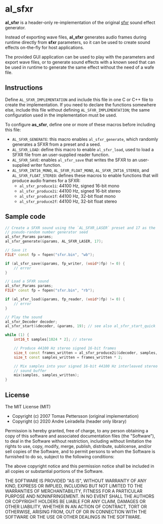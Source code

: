 # al_sfxr

**al_sfxr** is a header-only re-implementation of the original
[sfxr](https://www.drpetter.se/project_sfxr.html) sound effect generator.

Instead of exporting wave files, **al_sfxr** generates audio frames during
runtime directly from **sfxr** parameters, so it can be used to create sound
effects on-the-fly for host applications.

The provided GUI application can be used to play with the parameters and
export wave files, or to generate sound effects with a known seed that can be
used in runtime to generate the same effect without the need of a wafe file.

## Instructions

Define `AL_SFXR_IMPLEMENTATION` and include this file in one C or C++ file to
create the implementation. If you need to declare the functions somewhere
else, include this file without defining `AL_SFXR_IMPLEMENTATION`; the same
configuration used in the implementation must be used.

To configure **as_sfxr**, define one or more of these macros before including
this file:

* `AL_SFXR_GENERATE`: this macro enables `al_sfxr_generate`, which randomly
  generates a SFXR from a preset and a seed.
* `AL_SFXR_LOAD`: define this macro to enable `al_sfxr_load`, used to load a
  SFXR file from an user-supplied reader function.
* `AL_SFXR_SAVE`: enables `al_sfxr_save` that writes the SFXR to an
  user-supplied writer function.
* `AL_SFXR_INT16_MONO`, `AL_SFXR_FLOAT_MONO`, `AL_SFXR_INT16_STEREO`, and
  `AL_SFXR_FLOAT_STEREO`: defines these macros to enable functions that will
  produce audio frames for a SFXR:
    * `al_sfxr_produce1i`: 44100 Hz, signed 16-bit mono
    * `al_sfxr_produce2i`: 44100 Hz, signed 16-bit stereo
    * `al_sfxr_produce1f`: 44100 Hz, 32-bit float mono
    * `al_sfxr_produce2f`: 44100 Hz, 32-bit float stereo

## Sample code

```cpp
// Create a SFXR sound using the `AL_SFXR_LASER` preset and 17 as the
// pseudo-random number generator seed
al_sfxr_Params params;
al_sfxr_generate(&params, AL_SFXR_LASER, 17);

// Save it
FILE* const fp = fopen("sfxr.bin", "wb");

if (al_sfxr_save(&params, fp_writer, (void*)fp) != 0) {
    // error
}

// Load a SFXR sound
al_sfxr_Params params;
FILE* const fp = fopen("sfxr.bin", "rb");

if (al_sfxr_load(&params, fp_reader, (void*)fp) != 0) {
    // error
}

// Play the sound
al_sfxr_Decoder decoder;
al_sfxr_start(&decoder, &params, 19); // see also al_sfxr_start_quick

while (1) {
    int16_t samples[1024 * 2]; // stereo

    // Produce 44100 Hz stereo signed 16-bit frames
    size_t const frames_written = al_sfxr_produce2i(&decoder, samples, 1024);
    size_t const samples_written = frames_written * 2;

    // Mix samples into your signed 16-bit 44100 Hz interleaved stereo output
    // sound buffer
    mix(samples, samples_written);
}
```

## License

The MIT License (MIT)

* Copyright (c) 2007 Tomas Pettersson (original implementation)
* Copyright (c) 2020 Andre Leiradella (header only library)

Permission is hereby granted, free of charge, to any person obtaining a copy
of this software and associated documentation files (the "Software"), to deal
in the Software without restriction, including without limitation the rights
to use, copy, modify, merge, publish, distribute, sublicense, and/or sell
copies of the Software, and to permit persons to whom the Software is
furnished to do so, subject to the following conditions:

The above copyright notice and this permission notice shall be included in all
copies or substantial portions of the Software.

THE SOFTWARE IS PROVIDED "AS IS", WITHOUT WARRANTY OF ANY KIND, EXPRESS OR
IMPLIED, INCLUDING BUT NOT LIMITED TO THE WARRANTIES OF MERCHANTABILITY,
FITNESS FOR A PARTICULAR PURPOSE AND NONINFRINGEMENT. IN NO EVENT SHALL THE
AUTHORS OR COPYRIGHT HOLDERS BE LIABLE FOR ANY CLAIM, DAMAGES OR OTHER
LIABILITY, WHETHER IN AN ACTION OF CONTRACT, TORT OR OTHERWISE, ARISING FROM,
OUT OF OR IN CONNECTION WITH THE SOFTWARE OR THE USE OR OTHER DEALINGS IN THE
SOFTWARE.

